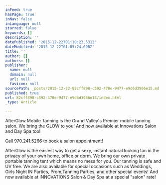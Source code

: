 ```yaml
---
inFeed: true
hasPage: true
inNav: false
inLanguage: null
starred: false
keywords: []
description: ''
datePublished: '2015-12-22T01:10:23.531Z'
dateModified: '2015-12-22T01:05:24.690Z'
title: ''
author: []
authors: []
publisher:
  name: null
  domain: null
  url: null
  favicon: null
sourcePath: _posts/2015-12-22-82cff898-c592-470e-9477-e9d6d3966e15.md
published: true
url: 82cff898-c592-470e-9477-e9d6d3966e15/index.html
_type: Article

---
```

AfterGlow Mobile Tanning is the Grand Valley's Premier mobile tanning salon. We bring the GLOW to you! And now available at Innovations Salon and Day Spa too!

Call 970.241.5266 to book a salon appointment!

AfterGlow is the easiest way to get a sexy, instant  natural looking tan in the privacy of your own home, office or dorm.  We bring our own private portable tanning tent which means no mess for you.  Our tanning is safe and UV free. We are also available for special occasions such as Weddings, Girls Night IN Parties, Prom,Tanning Parties, and other special events! And now available at INNOVATIONS Salon & Day Spa at a special "salon" rate!
